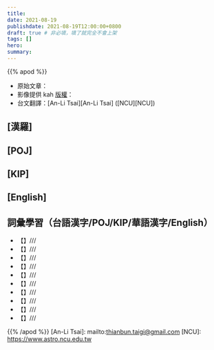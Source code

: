 ```yaml
---
title:
date: 2021-08-19
publishdate: 2021-08-19T12:00:00+0800
draft: true # 非必填，填了就完全不會上架
tags: []
hero:
summary:
---
```


{{% apod %}}

- 原始文章：[](https://apod.nasa.gov/apod/ap210819.html)
- 影像提供 kah [版權][copyright]：
- 台文翻譯：[An-Li Tsai][An-Li Tsai] ([NCU][NCU])

## [漢羅]



## [POJ]



## [KIP]



## [English]



## 詞彙學習（台語漢字/POJ/KIP/華語漢字/English）


- 【】///
- 【】///
- 【】///
- 【】///
- 【】///
- 【】///
- 【】///
- 【】///
- 【】///
- 【】///



{{% /apod %}}
[An-Li Tsai]: mailto:thianbun.taigi@gmail.com
[NCU]: https://www.astro.ncu.edu.tw

[copyright]: https://apod.nasa.gov/apod/fap/lib/about_apod.html#srapply
